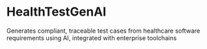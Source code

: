 # HealthTestGenAI
Generates compliant, traceable test cases from healthcare software requirements using AI, integrated with enterprise toolchains
